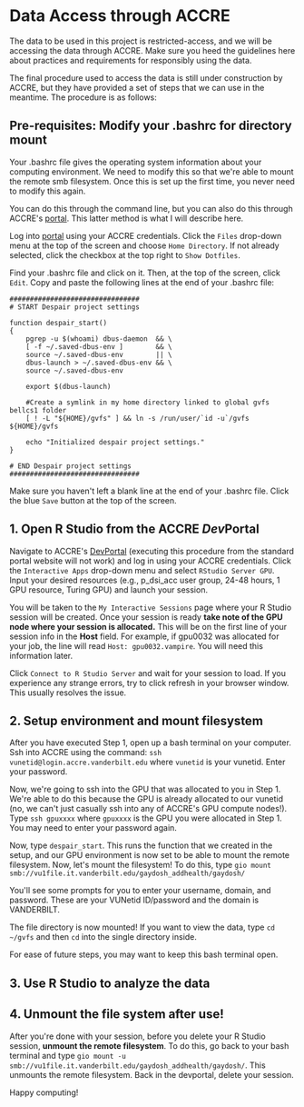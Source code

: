 # Data Access through ACCRE

The data to be used in this project is restricted-access, and we will be accessing the data through ACCRE.  Make sure you heed the guidelines here about practices and requirements for responsibly using the data.

The final procedure used to access the data is still under construction by ACCRE, but they have provided a set of steps that we can use in the meantime.  The procedure is as follows:

## Pre-requisites: Modify your .bashrc for directory mount
Your .bashrc file gives the operating system information about your computing environment.  We need to modify this so that we're able to mount the remote smb filesystem.  Once this is set up the first time, you never need to modify this again.

You can do this through the command line, but you can also do this through ACCRE's [portal](portal.accre.vanderbilt.edu).  This latter method is what I will describe here.

Log into [portal](portal.accre.vanderbilt.edu) using your ACCRE credentials.  Click the `Files` drop-down menu at the top of the screen and choose `Home Directory`.  If not already selected, click the checkbox at the top right to `Show Dotfiles`.  

Find your .bashrc file and click on it.  Then, at the top of the screen, click `Edit`.  Copy and paste the following lines at the end of your .bashrc file:

```
################################
# START Despair project settings

function despair_start()
{
    pgrep -u $(whoami) dbus-daemon  && \
    [ -f ~/.saved-dbus-env ]        && \
    source ~/.saved-dbus-env        || \
    dbus-launch > ~/.saved-dbus-env && \
    source ~/.saved-dbus-env
            
    export $(dbus-launch)
    
    #Create a symlink in my home directory linked to global gvfs bellcs1 folder 
    [ ! -L "${HOME}/gvfs" ] && ln -s /run/user/`id -u`/gvfs ${HOME}/gvfs
    
    echo "Initialized despair project settings."
}

# END Despair project settings
################################
```
Make sure you haven't left a blank line at the end of your .bashrc file.  Click the blue `Save` button at the top of the screen.

## 1. Open R Studio from the ACCRE *Dev*Portal
Navigate to ACCRE's [DevPortal](https://devportal.accre.vanderbilt.edu) (executing this procedure from the standard portal website will not work) and log in using your ACCRE credentials.  Click the `Interactive Apps` drop-down menu and select `RStudio Server GPU`.  Input your desired resources (e.g., p_dsi_acc user group, 24-48 hours, 1 GPU resource, Turing GPU) and launch your session.

You will be taken to the `My Interactive Sessions` page where your R Studio session will be created.  Once your session is ready **take note of the GPU node where your session is allocated.**  This will be on the first line of your session info in the **Host** field.  For example, if gpu0032 was allocated for your job, the line will read `Host: gpu0032.vampire`.  You will need this information later.

Click `Connect to R Studio Server` and wait for your session to load.  If you experience any strange errors, try to click refresh in your browser window.  This usually resolves the issue.

## 2. Setup environment and mount filesystem

After you have executed Step 1, open up a bash terminal on your computer.  Ssh into ACCRE using the command: `ssh vunetid@login.accre.vanderbilt.edu` where `vunetid` is your vunetid.  Enter your password.

Now, we're going to ssh into the GPU that was allocated to you in Step 1.  We're able to do this because the GPU is already allocated to our vunetid (no, we can't just casually ssh into any of ACCRE's GPU compute nodes!).  Type `ssh gpuxxxx` where `gpuxxxx` is the GPU you were allocated in Step 1.  You may need to enter your password again.

Now, type `despair_start`.  This runs the function that we created in the setup, and our GPU environment is now set to be able to mount the remote filesystem.  Now, let's mount the filesystem!  To do this, type `gio mount smb://vu1file.it.vanderbilt.edu/gaydosh_addhealth/gaydosh/`

You'll see some prompts for you to enter your username, domain, and password.  These are your VUNetid ID/password and the domain is VANDERBILT.

The file directory is now mounted!  If you want to view the data, type `cd ~/gvfs` and then `cd` into the single directory inside.

For ease of future steps, you may want to keep this bash terminal open.

## 3. Use R Studio to analyze the data

## 4. Unmount the file system after use!
After you're done with your session, before you delete your R Studio session, **unmount the remote filesystem**.  To do this, go back to your bash terminal and type `gio mount -u smb://vu1file.it.vanderbilt.edu/gaydosh_addhealth/gaydosh/`.  This unmounts the remote filesystem.  Back in the devportal, delete your session.

Happy computing!
